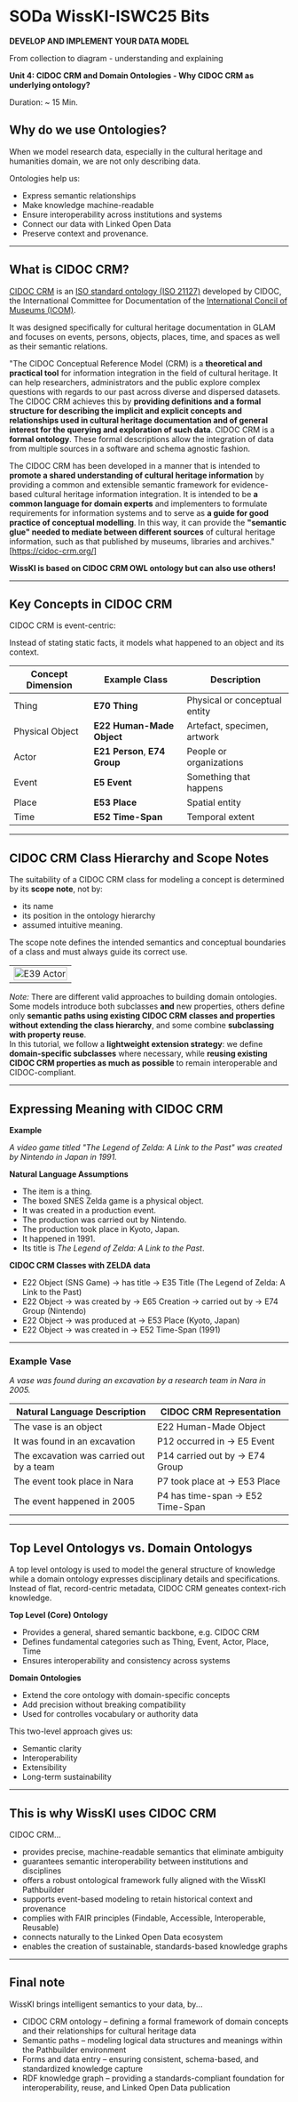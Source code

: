 <!--

icon: https://raw.githubusercontent.com/chastik/Beratung_Dateityp_Bild/refs/heads/main/SODa-Logo_full.svg
link: https://raw.githubusercontent.com/chastik/Beratung/refs/heads/main/soda.css

-->

# SODa WissKI-ISWC25 Bits

**DEVELOP AND IMPLEMENT YOUR DATA MODEL**

From collection to diagram - understanding and explaining

**Unit 4: CIDOC CRM and Domain Ontologies  - Why CIDOC CRM as underlying ontology?**

Duration: ~ 15 Min.

## Why do we use Ontologies?

When we model research data, especially in the cultural heritage and humanities domain, we are not only describing data.

Ontologies help us:

* Express semantic relationships
* Make knowledge machine-readable
* Ensure interoperability across institutions and systems
* Connect our data with Linked Open Data
* Preserve context and provenance.

---

## What is CIDOC CRM?

[CIDOC CRM](https://cidoc-crm.org/) is an [ISO standard ontology (ISO 21127)](https://en.wikipedia.org/wiki/International_standard) developed by CIDOC, the International Committee for Documentation of the [International Concil of Museums (ICOM)](https://icom.museum/en).

It was designed specifically for cultural heritage documentation in GLAM and focuses on events, persons, objects, places, time, and spaces as well as their semantic relations. 

"The CIDOC Conceptual Reference Model (CRM) is a **theoretical and practical tool** for information integration in the field of cultural heritage. It can help researchers, administrators and the public explore complex questions with regards to our past across diverse and dispersed datasets. The CIDOC CRM achieves this by **providing definitions and a formal structure for describing the implicit and explicit concepts and relationships used in cultural heritage documentation and of general interest for the querying and exploration of such data**. CIDOC CRM is a **formal ontology**. These formal descriptions allow the integration of data from multiple sources in a software and schema agnostic fashion.

The CIDOC CRM has been developed in a manner that is intended to **promote a shared understanding of cultural heritage information** by providing a common and extensible semantic framework for evidence-based cultural heritage information integration. It is intended to be **a common language for domain experts** and implementers to formulate requirements for information systems and to serve as **a guide for good practice of conceptual modelling**. In this way, it can provide the **"semantic glue" needed to mediate between different sources** of cultural heritage information, such as that published by museums, libraries and archives." [https://cidoc-crm.org/]

**WissKI is based on CIDOC CRM OWL ontology but can also use others!**

---

## Key Concepts in CIDOC CRM

CIDOC CRM is event-centric:

Instead of stating static facts, it models what happened to an object and its context.

| Concept Dimension | Example Class                 | Description                   |
| ----------------- | ----------------------------- | ----------------------------- |
| Thing             | **E70 Thing**                 | Physical or conceptual entity |
| Physical Object   | **E22 Human-Made Object**       | Artefact, specimen, artwork   |
| Actor             | **E21 Person**, **E74 Group** | People or organizations       |
| Event             | **E5 Event**                  | Something that happens        |
| Place             | **E53 Place**                 | Spatial entity                |
| Time              | **E52 Time-Span**             | Temporal extent               |

---

## CIDOC CRM Class Hierarchy and Scope Notes

The suitability of a CIDOC CRM class for modeling a concept is determined by its **scope note**,
not by:

* its name
* its position in the ontology hierarchy
* assumed intuitive meaning.

The scope note defines the intended semantics and conceptual boundaries of a class and must always guide its correct use.
<table>
  <tr>
    <td><img src="../assets/E39Actor.jpg" alt="E39 Actor" width="100%"></td>
  </tr>
</table>


*Note:* There are different valid approaches to building domain ontologies. Some models introduce both subclasses **and** new properties, others define only **semantic paths using existing CIDOC CRM classes and properties without extending the class hierarchy**, and some combine **subclassing with property reuse**.  
In this tutorial, we follow a **lightweight extension strategy**: we define **domain-specific subclasses** where necessary, while **reusing existing CIDOC CRM properties as much as possible** to remain interoperable and CIDOC-compliant.

---

## Expressing Meaning with CIDOC CRM

**Example**

*A video game titled "The Legend of Zelda: A Link to the Past" was created by Nintendo in Japan in 1991.*

**Natural Language Assumptions**

* The item is a thing.
* The boxed SNES Zelda game is a physical object.
* It was created in a production event.
* The production was carried out by Nintendo.
* The production took place in Kyoto, Japan.
* It happened in 1991.
* Its title is *The Legend of Zelda: A Link to the Past*.

**CIDOC CRM Classes with ZELDA data** 

* E22 Object (SNS Game) → has title → E35 Title (The Legend of Zelda: A Link to the Past)
* E22 Object → was created by → E65 Creation → carried out by → E74 Group (Nintendo)
* E22 Object → was produced at → E53 Place (Kyoto, Japan)
* E22 Object → was created in → E52 Time-Span (1991)

---

### Example Vase 

*A vase was found during an excavation by a research team in Nara in 2005.*

| Natural Language Description                  | CIDOC CRM Representation                         |
|-----------------------------------------------|--------------------------------------------------|
| The vase is an object                         | E22 Human-Made Object                              |
| It was found in an excavation                 | P12 occurred in → E5 Event                       |
| The excavation was carried out by a team      | P14 carried out by → E74 Group                   |
| The event took place in Nara                  | P7 took place at → E53 Place                     |
| The event happened in 2005                    | P4 has time-span → E52 Time-Span                 |

---

## Top Level Ontologys vs. Domain Ontologys 

A top level ontology is used to model the general structure of knowledge while a domain ontology expresses disciplinary details and specifications. Instead of flat, record-centric metadata, CIDOC CRM geneates context-rich knowledge.

**Top Level (Core) Ontology**

* Provides a general, shared semantic backbone, e.g. CIDOC CRM
* Defines fundamental categories such as Thing, Event, Actor, Place, Time
* Ensures interoperability and consistency across systems

**Domain Ontologies**

* Extend the core ontology with domain-specific concepts
* Add precision without breaking compatibility
* Used for controlles vocabulary or authority data 

This two-level approach gives us:

* Semantic clarity
* Interoperability
* Extensibility
* Long-term sustainability 

---

## This is why WissKI uses CIDOC CRM

CIDOC CRM...

* provides precise, machine-readable semantics that eliminate ambiguity
* guarantees semantic interoperability between institutions and disciplines
* offers a robust ontological framework fully aligned with the WissKI Pathbuilder
* supports event-based modeling to retain historical context and provenance
* complies with FAIR principles (Findable, Accessible, Interoperable, Reusable)
* connects naturally to the Linked Open Data ecosystem
* enables the creation of sustainable, standards-based knowledge graphs 

---

## Final note

WissKI brings intelligent semantics to your data, by...

* CIDOC CRM ontology – defining a formal framework of domain concepts and their relationships for cultural heritage data
* Semantic paths – modeling logical data structures and meanings within the Pathbuilder environment
* Forms and data entry – ensuring consistent, schema-based, and standardized knowledge capture
* RDF knowledge graph – providing a standards-compliant foundation for interoperability, reuse, and Linked Open Data publication

















